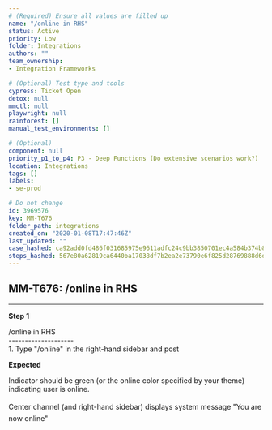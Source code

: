 ```yaml
---
# (Required) Ensure all values are filled up
name: "/online in RHS"
status: Active
priority: Low
folder: Integrations
authors: ""
team_ownership: 
- Integration Frameworks

# (Optional) Test type and tools
cypress: Ticket Open
detox: null
mmctl: null
playwright: null
rainforest: []
manual_test_environments: []

# (Optional)
component: null
priority_p1_to_p4: P3 - Deep Functions (Do extensive scenarios work?)
location: Integrations
tags: []
labels: 
- se-prod

# Do not change
id: 3969576
key: MM-T676
folder_path: integrations
created_on: "2020-01-08T17:47:46Z"
last_updated: ""
case_hashed: ca92add0fd486f031685975e9611adfc24c9bb3850701ec4a584b374b8dbcc741c360dbe37a013a30d152be2ff47f063
steps_hashed: 567e80a62819ca6440ba17038df7b2ea2e73790e6f825d28769888d6def3cdd5e8ebe3e57e65dafbb4b833657cd75c8a
---
```


## MM-T676: /online in RHS

---

**Step 1**

/online in RHS\
\--------------------\
1\. Type "/online" in the right-hand sidebar and post

**Expected**

Indicator should be green (or the online color specified by your theme) indicating user is online.\
\
Center channel (and right-hand sidebar) displays system message "You are now online"
